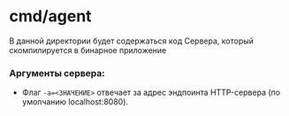 # cmd/agent

В данной директории будет содержаться код Сервера, который скомпилируется в бинарное приложение

### **Аргументы сервера:**
* Флаг `-a=<ЗНАЧЕНИЕ>` отвечает за адрес эндпоинта HTTP-сервера (по умолчанию localhost:8080).